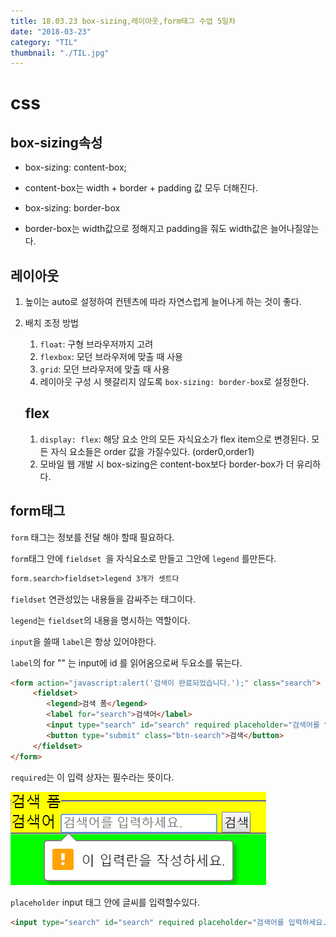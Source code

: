 ```yaml
---
title: 18.03.23 box-sizing,레이아웃,form태그 수업 5일차
date: "2018-03-23"
category: "TIL"
thumbnail: "./TIL.jpg"
---
```


# css

## box-sizing속성

-  box-sizing: content-box;
  - content-box는 width + border + padding 값 모두 더해진다.


-  box-sizing: border-box
  - border-box는 width값으로 정해지고 padding을 줘도 width값은 늘어나질않는다.

## 레이아웃

1. 높이는 auto로 설정하여 컨텐츠에 따라 자연스럽게 늘어나게 하는 것이 좋다.

2. 배치 조정 방법
   1. `float`: 구형 브라우저까지 고려
   2. `flexbox`: 모던 브라우저에 맞출 때 사용
   3. `grid`: 모던 브라우저에 맞출 때 사용
   4. 레이아웃 구성 시 헷갈리지 않도록 `box-sizing: border-box`로 설정한다.

   ## flex

   1. `display: flex`: 해당 요소 안의 모든 자식요소가 flex item으로 변경된다. 모든 자식 요소들은 order 값을 가질수있다. (order0,order1)
   2. 모바일 웹 개발 시 box-sizing은 content-box보다 border-box가 더 유리하다.


## form태그

`form` 태그는 정보를 전달 해야 할때 필요하다.

`form`태그 안에 `fieldset `을 자식요소로 만들고 그안에 `legend` 를만든다.

```html
form.search>fieldset>legend 3개가 셋트다
```

`fieldset` 연관성있는 내용들을 감싸주는 태그이다.

`legend`는 `fieldset`의 내용을 명시하는 역할이다.

`input`을 쓸때 `label`은 항상 있어야한다.

`label`의 for "" 는 input에 id 를 읽어옴으로써 두요소를 묶는다.

```html
<form action="javascript:alert('검색이 완료되었습니다.');" class="search">
     <fieldset>
        <legend>검색 폼</legend>
        <label for="search">검색어</label>
        <input type="search" id="search" required placeholder="검색어를 입력하세요.">
        <button type="submit" class="btn-search">검색</button>
     </fieldset>
</form>
```

`required`는 이 입력 상자는 필수라는 뜻이다.

![Chinese Salty Egg](./2018-03-23.png)

`placeholder` input 태그 안에 글씨를 입력할수있다.

```html
<input type="search" id="search" required placeholder="검색어를 입력하세요.">
```



